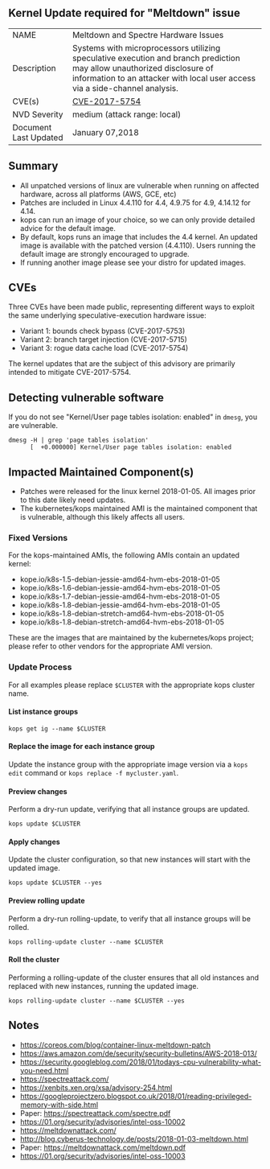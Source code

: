 ## Kernel Update required for "Meltdown" issue

| | |
|-------------|--------|
| NAME         	| Meltdown and Spectre Hardware Issues |
| Description  	| Systems with microprocessors utilizing speculative execution and branch prediction may allow unauthorized disclosure of information to an attacker with local user access via a side-channel analysis. 	|
| CVE(s)       	| [CVE-2017-5754](https://nvd.nist.gov/vuln/detail/CVE-2017-5753) |
| NVD Severity 	| medium (attack range: local) |
| Document Last Updated  | January 07,2018 |

## Summary

* All unpatched versions of linux are vulnerable when running on affected hardware, across all platforms (AWS, GCE, etc)
* Patches are included in Linux 4.4.110 for 4.4, 4.9.75 for 4.9, 4.14.12 for 4.14.
* kops can run an image of your choice, so we can only provide detailed advice for the default image.
* By default, kops runs an image that includes the 4.4 kernel. An updated image is available with the patched version (4.4.110).  Users running the default image are strongly encouraged to upgrade.
* If running another image please see your distro for updated images.

## CVEs

Three CVEs have been made public, representing different ways to exploit the same underlying
speculative-execution hardware issue:

- Variant 1: bounds check bypass (CVE-2017-5753)
- Variant 2: branch target injection (CVE-2017-5715)
- Variant 3: rogue data cache load (CVE-2017-5754)

The kernel updates that are the subject of this advisory are primarily intended to mitigate CVE-2017-5754.

## Detecting vulnerable software

If you do not see "Kernel/User page tables isolation: enabled" in `dmesg`, you are vulnerable.

```console
dmesg -H | grep 'page tables isolation'
      [  +0.000000] Kernel/User page tables isolation: enabled
```

## Impacted Maintained Component(s)

* Patches were released for the linux kernel 2018-01-05.  All images prior to this date likely need updates.
* The kubernetes/kops maintained AMI is the maintained component that is vulnerable, although this likely affects all users.

### Fixed Versions

For the kops-maintained AMIs, the following AMIs contain an updated kernel:

- kope.io/k8s-1.5-debian-jessie-amd64-hvm-ebs-2018-01-05
- kope.io/k8s-1.6-debian-jessie-amd64-hvm-ebs-2018-01-05
- kope.io/k8s-1.7-debian-jessie-amd64-hvm-ebs-2018-01-05
- kope.io/k8s-1.8-debian-jessie-amd64-hvm-ebs-2018-01-05
- kope.io/k8s-1.8-debian-stretch-amd64-hvm-ebs-2018-01-05
- kope.io/k8s-1.8-debian-stretch-amd64-hvm-ebs-2018-01-05

These are the images that are maintained by the kubernetes/kops project; please refer to
other vendors for the appropriate AMI version.

### Update Process

For all examples please replace `$CLUSTER` with the appropriate kops cluster
name.

#### List instance groups

`kops get ig --name $CLUSTER`

#### Replace the image for each instance group

Update the instance group with the appropriate image version via a `kops 
edit` command or `kops replace -f mycluster.yaml`.

#### Preview changes

Perform a dry-run update, verifying that all instance groups are updated.

`kops update $CLUSTER` 

#### Apply changes

Update the cluster configuration, so that new instances will start with the updated image.

`kops update $CLUSTER --yes`

#### Preview rolling update

Perform a dry-run rolling-update, to verify that all instance groups will be rolled.

`kops rolling-update cluster --name $CLUSTER`

#### Roll the cluster

Performing a rolling-update of the cluster ensures that all old instances and replaced with new instances,
running the updated image.

`kops rolling-update cluster --name $CLUSTER --yes`

## Notes
- https://coreos.com/blog/container-linux-meltdown-patch
- https://aws.amazon.com/de/security/security-bulletins/AWS-2018-013/
- https://security.googleblog.com/2018/01/todays-cpu-vulnerability-what-you-need.html
- https://spectreattack.com/
- https://xenbits.xen.org/xsa/advisory-254.html
- https://googleprojectzero.blogspot.co.uk/2018/01/reading-privileged-memory-with-side.html
- Paper: https://spectreattack.com/spectre.pdf
- https://01.org/security/advisories/intel-oss-10002
- https://meltdownattack.com/
- http://blog.cyberus-technology.de/posts/2018-01-03-meltdown.html
- Paper: https://meltdownattack.com/meltdown.pdf
- https://01.org/security/advisories/intel-oss-10003




